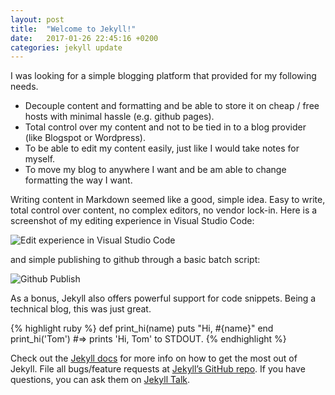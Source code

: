 ```yaml
---
layout: post
title:  "Welcome to Jekyll!"
date:   2017-01-26 22:45:16 +0200
categories: jekyll update
---
```

I was looking for a simple blogging platform that provided for my following needs.

 - Decouple content and formatting and be able to store it on cheap / free hosts with minimal hassle (e.g. github pages).
 - Total control over my content and not to be tied in to a blog provider (like Blogspot or Wordpress).
 - To be able to edit my content easily, just like I would take notes for myself.
 - To move my blog to anywhere I want and be am able to change formatting the way I want.

Writing content in Markdown seemed like a good, simple idea. Easy to write, total control over content, no complex editors, no vendor lock-in. 
Here is a screenshot of my editing experience in Visual Studio Code:

![Edit experience in Visual Studio Code]({{site.url}}/assets/jekyll_editing_experience.png)

and simple publishing to github through a basic batch script:

![Github Publish]({{site.url}}/assets/jekyll_publish.png)

As a bonus, Jekyll also offers powerful support for code snippets. Being a technical blog, this was just great.

{% highlight ruby %}
def print_hi(name)
  puts "Hi, #{name}"
end
print_hi('Tom')
#=> prints 'Hi, Tom' to STDOUT.
{% endhighlight %}

Check out the [Jekyll docs][jekyll-docs] for more info on how to get the most out of Jekyll. File all bugs/feature requests at [Jekyll’s GitHub repo][jekyll-gh]. If you have questions, you can ask them on [Jekyll Talk][jekyll-talk].

[jekyll-docs]: http://jekyllrb.com/docs/home
[jekyll-gh]:   https://github.com/jekyll/jekyll
[jekyll-talk]: https://talk.jekyllrb.com/
